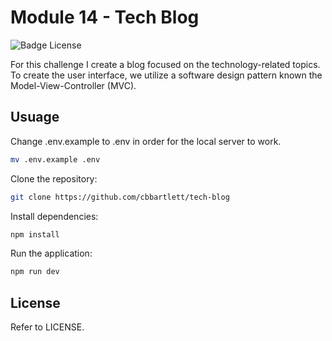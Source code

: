 # Module 14 - Tech Blog

![Badge License](https://img.shields.io/badge/License-MIT-yellow.svg?style=for-the-badge)

For this challenge I create a blog focused on the technology-related topics. To create the user interface, we utilize a software design pattern known the Model-View-Controller (MVC).

## Usuage

Change .env.example to .env in order for the local server to work.

``` sh
mv .env.example .env
```

Clone the repository:

``` sh
git clone https://github.com/cbbartlett/tech-blog
```

Install dependencies:

``` sh
npm install
```

Run the application:

``` sh
npm run dev
```

## License

Refer to LICENSE.
